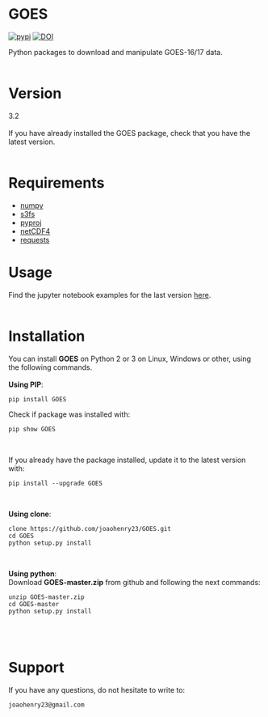 # GOES
[![pypi](https://img.shields.io/badge/pypi-v3.2-brightgreen.svg)](https://pypi.org/project/GOES/) [![DOI](https://zenodo.org/badge/213261768.svg)](https://zenodo.org/badge/latestdoi/213261768)

Python packages to download and manipulate GOES-16/17 data.
<br><br>

# Version
3.2
<br><br>
If you have already installed the GOES package, check that you have the latest version.
<br><br>

# Requirements
- [numpy](https://numpy.org/)
- [s3fs](https://s3fs.readthedocs.io/en/latest/install.html)
- [pyproj](https://github.com/pyproj4/pyproj)
- [netCDF4](http://unidata.github.io/netcdf4-python/)
- [requests](https://2.python-requests.org/en/master/)


# Usage
Find the jupyter notebook examples for the last version [here](https://github.com/joaohenry23/GOES/blob/master/examples/index.ipynb).
<br><br>


# Installation
You can install **GOES** on Python 2 or 3 on Linux, Windows or other, using the following commands.
<br><br>
**Using PIP**:
```
pip install GOES

```

Check if package was installed with:

```
pip show GOES
```
<br>

If you already have the package installed, update it to the latest version with:

```
pip install --upgrade GOES
```
<br>

**Using clone**:
```
clone https://github.com/joaohenry23/GOES.git
cd GOES
python setup.py install

```
<br>

**Using python**:\
Download **GOES-master.zip** from github and following the next commands:
```
unzip GOES-master.zip
cd GOES-master
python setup.py install

```
<br><br>


# Support
If you have any questions, do not hesitate to write to:
```
joaohenry23@gmail.com

```


